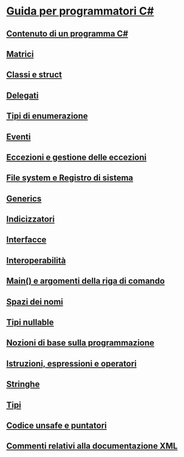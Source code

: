 # [Guida per programmatori C#](index.md)
## [Contenuto di un programma C#](inside-a-program/)
## [Matrici](arrays/)
## [Classi e struct](classes-and-structs/)
## [Delegati](delegates/index.md)
## [Tipi di enumerazione](enumeration-types.md)
## [Eventi](events/)
## [Eccezioni e gestione delle eccezioni](exceptions/)
## [File system e Registro di sistema](file-system/)
## [Generics](generics/)
## [Indicizzatori](indexers/)
## [Interfacce](interfaces/)
## [Interoperabilità](interop/)
## [Main() e argomenti della riga di comando](main-and-command-args/)
## [Spazi dei nomi](namespaces/)
## [Tipi nullable](nullable-types/)
## [Nozioni di base sulla programmazione](concepts/)
## [Istruzioni, espressioni e operatori](statements-expressions-operators/)
## [Stringhe](strings/)
## [Tipi](types/)
## [Codice unsafe e puntatori](unsafe-code-pointers/)
## [Commenti relativi alla documentazione XML](xmldoc/)

